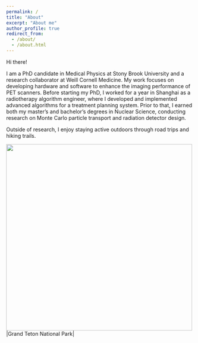 ```yaml
---
permalink: /
title: "About"
excerpt: "About me"
author_profile: true
redirect_from: 
  - /about/
  - /about.html
---
```


Hi there! 

I am a PhD candidate in Medical Physics at Stony Brook University and a research collaborator at Weill Cornell Medicine. My work focuses on developing hardware and software to enhance the imaging performance of PET scanners. Before starting my PhD, I worked for a year in Shanghai as a radiotherapy algorithm engineer, where I developed and implemented advanced algorithms for a treatment planning system. Prior to that, I earned both my master’s and bachelor’s degrees in Nuclear Science, conducting research on Monte Carlo particle transport and radiation detector design.

Outside of research, I enjoy staying active outdoors through road trips and hiking trails.



<!--Text

<figure>
  <img src="/wb/wbIdealHousing.jpg" width="600px" alt="">
  <figcaption>Grand Teton National Park
  </figcaption>
</figure>

<a href="/assets/images/climsim.png"><img src="/images/idealHousing.jpg" width="600px" alt=""> |Grand Teton National Park|

![wbIdealHousing.jpg](/images/wbIdealHousing.jpg)

![Alt text](https://github.com/wanbint/0/blob/master/wb/wbIdealHousing.jpg)

title: "Portfolio item number 1"
excerpt: "Short description of portfolio item number 1<br/><img src='/wb/wbIdealHousing.jpg'>"
collection: portfolio

-->

<!--Text
<figure>
  <img src='/0/wb/wbIdealHousing.jpg' width="600px" alt="">
  <figcaption> Grand Teton National Park
  </figcaption>
</figure>
-->
<img src="/0/wb/wbIdealHousing.jpg" width="500px"> |Grand Teton National Park|
